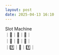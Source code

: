 ```yaml
---
layout: post
date: 2025-04-13 16:10
---
```


Slot Machine<br />
｜🍇｜💎｜💎｜<br />
｜🔔｜🏴｜🍇｜<br />
｜7️⃣｜🍇｜7️⃣｜<br />

